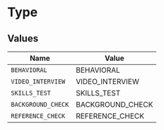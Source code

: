 # Type


## Values

| Name               | Value              |
| ------------------ | ------------------ |
| `BEHAVIORAL`       | BEHAVIORAL         |
| `VIDEO_INTERVIEW`  | VIDEO_INTERVIEW    |
| `SKILLS_TEST`      | SKILLS_TEST        |
| `BACKGROUND_CHECK` | BACKGROUND_CHECK   |
| `REFERENCE_CHECK`  | REFERENCE_CHECK    |